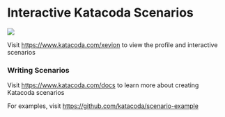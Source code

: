 # Interactive Katacoda Scenarios

[![](http://shields.katacoda.com/katacoda/xevion/count.svg)](https://www.katacoda.com/xevion "Get your profile on Katacoda.com")

Visit https://www.katacoda.com/xevion to view the profile and interactive scenarios

### Writing Scenarios
Visit https://www.katacoda.com/docs to learn more about creating Katacoda scenarios

For examples, visit https://github.com/katacoda/scenario-example
